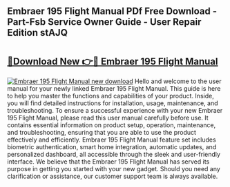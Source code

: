 ## Embraer 195 Flight Manual PDf Free Download - Part-Fsb Service Owner Guide - User Repair Edition stAJQ

# <h2><a href="http://bc47715.oget.top/?id=Embraer+195+Flight+Manual">🔗Download New 👉🔴 Embraer 195 Flight Manual</a></h2>

[![Embraer 195 Flight Manual new download](https://i.imgur.com/5g1atiW.png)](http://bc47715.oget.top/?id=Embraer+195+Flight+Manual)
Hello and welcome to the user manual for your newly linked Embraer 195 Flight Manual. This guide is here to help you master the functions and capabilities of your product. Inside, you will find detailed instructions for installation, usage, maintenance, and troubleshooting. To ensure a successful experience with your new Embraer 195 Flight Manual, please read this user manual carefully before use. It contains essential information on product setup, operation, maintenance, and troubleshooting, ensuring that you are able to use the product effectively and efficiently. Embraer 195 Flight Manual feature set includes biometric authentication, smart home integration, automatic updates, and personalized dashboard, all accessible through the sleek and user-friendly interface. We believe that the Embraer 195 Flight Manual has served its purpose in getting you started with your new gadget. Should you need any clarification or assistance, our customer support team is always available.
